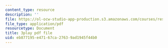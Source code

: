 ```yaml
---
content_type: resource
description: ''
file: https://ol-ocw-studio-app-production.s3.amazonaws.com/courses/res-6-012-introduction-to-probability-spring-2018/eb877195e47167ca27639ad1945f44b0_IC-pnm6PEGk.pdf
file_type: application/pdf
resourcetype: Document
title: 3play pdf file
uid: eb877195-e471-67ca-2763-9ad1945f44b0
---
```

